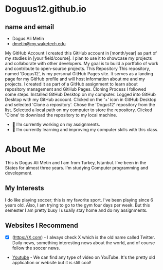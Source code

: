 # Doguus12.github.io

## name and email
* Dogus Ali Metin
* dmetin@my.waketech.edu

My GitHub Account
I created this GitHub account in [month/year] as part of my studies in [your field/course]. I plan to use it to showcase my projects and collaborate with other developers. My goal is to build a portfolio of work and contribute to open-source projects.
This Repository
This repository, named 'Dogus12', is my personal GitHub Pages site. It serves as a landing page for my GitHub profile and will host information about me and my projects. I created it as part of a GitHub assignment to learn about repository management and GitHub Pages.
Cloning Process
I followed some steps.
Installed GitHub Desktop on my computer.
Logged into GitHub Desktop with my GitHub account.
Clicked on the '+' icon in GitHub Desktop and selected 'Clone a repository'.
Chose the 'Dogus12' repository from the list.
Selected a local path on my computer to store the repository.
Clicked 'Clone' to download the repository to my local machine.
- 🔭 I’m currently working on my assignments.
- 🌱 I’m currently learning and improving my computer skills with this class.



# About Me
 This is Dogus Ali Metin and I am from Turkey, Istanbul. I've been in the States for almost three years. I'm studying Computer programming and development.
## My Interests
I do like playing soccer; this is my favorite sport. I've been playing since 6 years old. Also, I am trying to go to the gym four days per week. But this semester I am pretty busy I usually stay home and do my assignments.
## Websites I Recommend
- [X] (https://X.com) - I always check X which is the old name called Twitter. Daily news, something interesting news about the world, and of course follow the soccer news.
- [Youtube](https://www.youtube.com/) - We can find any type of video on YouTube. It's the pretty old application or website but it is still cool!